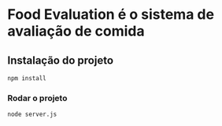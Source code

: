 # Food Evaluation é o sistema de avaliação de comida
## Instalação do projeto
```
npm install
```

### Rodar o projeto
```
node server.js
```